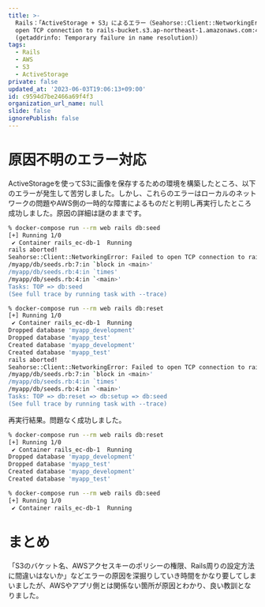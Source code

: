 ```yaml
---
title: >-
  Rails：「ActiveStorage + S3」によるエラー（Seahorse::Client::NetworkingError: Failed to
  open TCP connection to rails-bucket.s3.ap-northeast-1.amazonaws.com:443
  (getaddrinfo: Temporary failure in name resolution)）
tags:
  - Rails
  - AWS
  - S3
  - ActiveStorage
private: false
updated_at: '2023-06-03T19:06:13+09:00'
id: c9594d7be2466a69f4f3
organization_url_name: null
slide: false
ignorePublish: false
---
```

# 原因不明のエラー対応
ActiveStorageを使ってS3に画像を保存するための環境を構築したところ、以下のエラーが発生して苦労しました。しかし、これらのエラーはローカルのネットワークの問題やAWS側の一時的な障害によるものだと判明し再実行したところ成功しました。原因の詳細は謎のままです。

```bash
% docker-compose run --rm web rails db:seed
[+] Running 1/0
 ✔ Container rails_ec-db-1  Running                                                0.0s
rails aborted!
Seahorse::Client::NetworkingError: Failed to open TCP connection to rails-bucket.s3.ap-northeast-1.amazonaws.com:443 (getaddrinfo: Temporary failure in name resolution)
/myapp/db/seeds.rb:7:in `block in <main>'
/myapp/db/seeds.rb:4:in `times'
/myapp/db/seeds.rb:4:in `<main>'
Tasks: TOP => db:seed
(See full trace by running task with --trace)
```
```bash
% docker-compose run --rm web rails db:reset
[+] Running 1/0
 ✔ Container rails_ec-db-1  Running                                                           0.0s
Dropped database 'myapp_development'
Dropped database 'myapp_test'
Created database 'myapp_development'
Created database 'myapp_test'
rails aborted!
Seahorse::Client::NetworkingError: Failed to open TCP connection to rails-bucket.s3.ap-northeast-1.amazonaws.com:443 (getaddrinfo: Temporary failure in name resolution)
/myapp/db/seeds.rb:7:in `block in <main>'
/myapp/db/seeds.rb:4:in `times'
/myapp/db/seeds.rb:4:in `<main>'
Tasks: TOP => db:reset => db:setup => db:seed
(See full trace by running task with --trace)
```

再実行結果。問題なく成功しました。
```bash
% docker-compose run --rm web rails db:reset
[+] Running 1/0
 ✔ Container rails_ec-db-1  Running                                                           0.0s
Dropped database 'myapp_development'
Dropped database 'myapp_test'
Created database 'myapp_development'
Created database 'myapp_test'
```
```bash
% docker-compose run --rm web rails db:seed
[+] Running 1/0
 ✔ Container rails_ec-db-1  Running
 ```
# まとめ
「S3のバケット名、AWSアクセスキーのポリシーの権限、Rails周りの設定方法に間違いはないか」などエラーの原因を深掘りしていき時間をかなり要してしまいましたが、AWSやアプリ側とは関係ない箇所が原因とわかり、良い教訓となりました。
